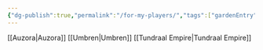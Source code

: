 ```yaml
---
{"dg-publish":true,"permalink":"/for-my-players/","tags":["gardenEntry"]}
---
```


[[Auzora\|Auzora]]
[[Umbren\|Umbren]]
[[Tundraal Empire\|Tundraal Empire]]

